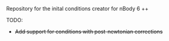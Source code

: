Repository for the inital conditions creator for nBody 6 ++

TODO:
- <del>Add support for conditions with post-newtonian corrections </del>
